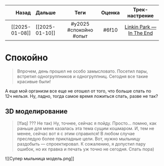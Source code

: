 |          Назад | Дальше         |          Теги          | Оценка |                             Трек-настрение                              |
| --------------:|:-------------- |:----------------------:|:------:|:-----------------------------------------------------------------------:|
| [[2025-01-08]] | [[2025-01-10]] | #y2025 #спокойно #опыт | #6f10  | [Linkin Park — In The End](https://www.youtube.com/watch?v=Q3gy8A0jY10) |

# Спокойно
> Впрочем, день прошел не особо замысловато. Посетил пары, встретил одногруппников и одногруппниц. Сегодня все такие красивые были!

А еще мой организм все еще не отошел от того, что больше спать по 12ч нельзя. Ну, ладно, тогда самое время ложиться спать, разве не так?

## 3D моделирование
> [!faq] ???
Не так) Ну, точнее, сейчас я пойду. Просто... помню, как раньше для меня казалась эта тема сущим кошмаром. И, тем не менее, сейчас вот я с этим справился! В любом случае преследую более прикладные цели. Вот, нужно мыльницу раздобыть — спроектировал. К сожалению, я допустил пару ошибок, но их правка и печать уж точно не сегодня. Спать пора)

![[Супер мыльница модель.png]]